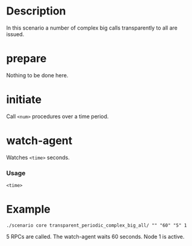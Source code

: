 # Description
In this scenario a number of complex big calls transparently to all are issued.

# prepare
Nothing to be done here.

# initiate
Call `<num>` procedures over a time period.

# watch-agent
Watches `<time>` seconds.

### Usage
```
<time>
```

# Example
```
./scenario core transparent_periodic_complex_big_all/ "" "60" "5" 1
```

5 RPCs are called. The watch-agent waits 60 seconds. Node 1 is active.
